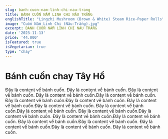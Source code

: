 ```yaml
---
slug: banh-cuon-nam-linh-chi-nau-trang
title: BÁNH CUỐN NẤM LINH CHI NÂU TRẮNG
englishTitle: "Lingzhi Mushroom (Brown & White) Steam Rice-Paper Rolls"
image: "Cuốn Nấm Linh Chi (Nâu-Trắng).jpg"
excerpt: BÁNH CUỐN NẤM LINH CHI NÂU TRẮNG
date: '2023-11-13'
price: '44.000'
isFeatured: true
isVegetarian: true
type: "chay"
---
```

# Bánh cuốn chay Tây Hồ

Đây là content về bánh cuốn. Đây là content về bánh cuốn. Đây là content về bánh cuốn. Đây là content về bánh cuốn.Đây là content về bánh cuốn. Đây là content về bánh cuốn.Đây là content về bánh cuốn. Đây là content về bánh cuốn.Đây là content về bánh cuốn. Đây là content về bánh cuốn.Đây là content về bánh cuốn. Đây là content về bánh cuốn.Đây là content về bánh cuốn. Đây là content về bánh cuốn.Đây là content về bánh cuốn. Đây là content về bánh cuốn.Đây là content về bánh cuốn. Đây là content về bánh cuốn.Đây là content về bánh cuốn. Đây là content về bánh cuốn.